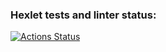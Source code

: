### Hexlet tests and linter status:
[![Actions Status](https://github.com/NikolaiProgramist/php-project-48/actions/workflows/hexlet-check.yml/badge.svg)](https://github.com/NikolaiProgramist/php-project-48/actions)